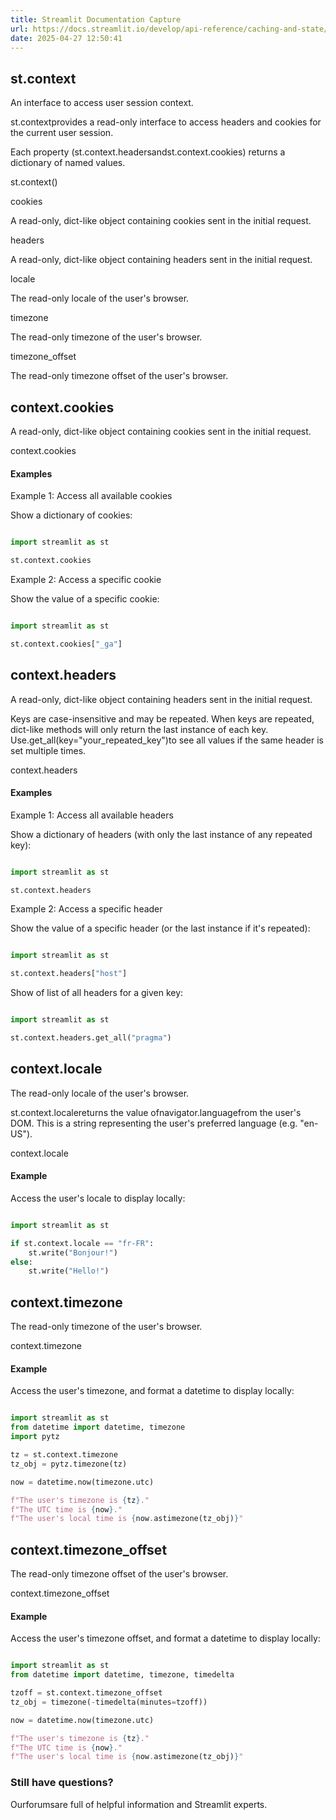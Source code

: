 ```yaml
---
title: Streamlit Documentation Capture
url: https://docs.streamlit.io/develop/api-reference/caching-and-state/st.context
date: 2025-04-27 12:50:41
---
```


## st.context

An interface to access user session context.

st.contextprovides a read-only interface to access headers and cookies
for the current user session.

Each property (st.context.headersandst.context.cookies) returns
a dictionary of named values.

st.context()

cookies

A read-only, dict-like object containing cookies sent in the initial request.

headers

A read-only, dict-like object containing headers sent in the initial request.

locale

The read-only locale of the user's browser.

timezone

The read-only timezone of the user's browser.

timezone_offset

The read-only timezone offset of the user's browser.

## context.cookies

A read-only, dict-like object containing cookies sent in the initial request.

context.cookies

#### Examples

Example 1: Access all available cookies

Show a dictionary of cookies:

```python

import streamlit as st

st.context.cookies

```

Example 2: Access a specific cookie

Show the value of a specific cookie:

```python

import streamlit as st

st.context.cookies["_ga"]

```

## context.headers

A read-only, dict-like object containing headers sent in the initial request.

Keys are case-insensitive and may be repeated. When keys are repeated,
dict-like methods will only return the last instance of each key. Use.get_all(key="your_repeated_key")to see all values if the same
header is set multiple times.

context.headers

#### Examples

Example 1: Access all available headers

Show a dictionary of headers (with only the last instance of any
repeated key):

```python

import streamlit as st

st.context.headers

```

Example 2: Access a specific header

Show the value of a specific header (or the last instance if it's
repeated):

```python

import streamlit as st

st.context.headers["host"]

```

Show of list of all headers for a given key:

```python

import streamlit as st

st.context.headers.get_all("pragma")

```

## context.locale

The read-only locale of the user's browser.

st.context.localereturns the value ofnavigator.languagefrom
the user's DOM. This is a string representing the user's preferred
language (e.g. "en-US").

context.locale

#### Example

Access the user's locale to display locally:

```python

import streamlit as st

if st.context.locale == "fr-FR":
    st.write("Bonjour!")
else:
    st.write("Hello!")

```

## context.timezone

The read-only timezone of the user's browser.

context.timezone

#### Example

Access the user's timezone, and format a datetime to display locally:

```python

import streamlit as st
from datetime import datetime, timezone
import pytz

tz = st.context.timezone
tz_obj = pytz.timezone(tz)

now = datetime.now(timezone.utc)

f"The user's timezone is {tz}."
f"The UTC time is {now}."
f"The user's local time is {now.astimezone(tz_obj)}"

```

## context.timezone_offset

The read-only timezone offset of the user's browser.

context.timezone_offset

#### Example

Access the user's timezone offset, and format a datetime to display locally:

```python

import streamlit as st
from datetime import datetime, timezone, timedelta

tzoff = st.context.timezone_offset
tz_obj = timezone(-timedelta(minutes=tzoff))

now = datetime.now(timezone.utc)

f"The user's timezone is {tz}."
f"The UTC time is {now}."
f"The user's local time is {now.astimezone(tz_obj)}"

```

### Still have questions?

Ourforumsare full of helpful information and Streamlit experts.
